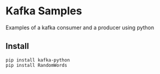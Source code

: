 # Kafka Samples

Examples of a kafka consumer and a producer using python

## Install

```
pip install kafka-python
pip install RandomWords
```